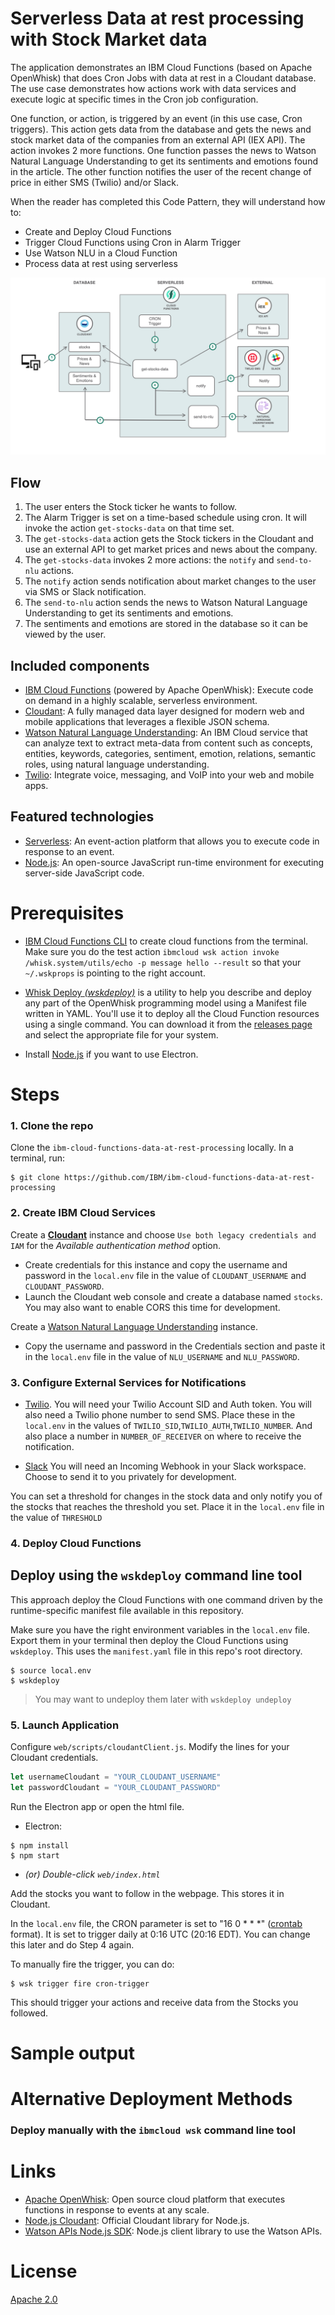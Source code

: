 # Serverless Data at rest processing with Stock Market data

The application demonstrates an IBM Cloud Functions (based on Apache OpenWhisk) that does Cron Jobs with data at rest in a Cloudant database. The use case demonstrates how actions work with data services and execute logic at specific times in the Cron job configuration.

One function, or action, is triggered by an event (in this use case, Cron triggers). This action gets data from the database and gets the news and stock market data of the companies from an external API (IEX API). The action invokes 2 more functions. One function passes the news to Watson Natural Language Understanding to get its sentiments and emotions found in the article. The other function notifies the user of the recent change of price in either SMS (Twilio) and/or Slack.

When the reader has completed this Code Pattern, they will understand how to:

* Create and Deploy Cloud Functions
* Trigger Cloud Functions using Cron in Alarm Trigger
* Use Watson NLU in a Cloud Function
* Process data at rest using serverless

![](docs/architecture.png)

## Flow

1. The user enters the Stock ticker he wants to follow.
2. The Alarm Trigger is set on a time-based schedule using cron. It will invoke the action `get-stocks-data` on that time set.
3. The `get-stocks-data` action gets the Stock tickers in the Cloudant and use an external API to get market prices and news about the company.
4. The `get-stocks-data` invokes 2 more actions: the `notify` and `send-to-nlu` actions.
5. The `notify` action sends notification about market changes to the user via SMS or Slack notification.
6. The `send-to-nlu` action sends the news to Watson Natural Language Understanding to get its sentiments and emotions.
7. The sentiments and emotions are stored in the database so it can be viewed by the user.

## Included components

* [IBM Cloud Functions](https://console.ng.bluemix.net/openwhisk) (powered by Apache OpenWhisk): Execute code on demand in a highly scalable, serverless environment.
* [Cloudant](https://console.ng.bluemix.net/catalog/services/cloudant-nosql-db): A fully managed data layer designed for modern web and mobile applications that leverages a flexible JSON schema.
* [Watson Natural Language Understanding](https://www.ibm.com/watson/services/natural-language-understanding/): An IBM Cloud service that can analyze text to extract meta-data from content such as concepts, entities, keywords, categories, sentiment, emotion, relations, semantic roles, using natural language understanding.
* [Twilio](https://console.bluemix.net/catalog/services/twilio-programmable-sms): Integrate voice, messaging, and VoIP into your web and mobile apps.

## Featured technologies

* [Serverless](https://www.ibm.com/cloud-computing/bluemix/openwhisk): An event-action platform that allows you to execute code in response to an event.
* [Node.js](https://nodejs.org/): An open-source JavaScript run-time environment for executing server-side JavaScript code.

# Prerequisites

* [IBM Cloud Functions CLI](https://console.bluemix.net/openwhisk/learn/cli) to create cloud functions from the terminal. Make sure you do the test action `ibmcloud wsk action invoke /whisk.system/utils/echo -p message hello --result` so that your `~/.wskprops` is pointing to the right account.

* [Whisk Deploy _(wskdeploy)_](https://github.com/apache/incubator-openwhisk-wskdeploy) is a utility to help you describe and deploy any part of the OpenWhisk programming model using a Manifest file written in YAML. You'll use it to deploy all the Cloud Function resources using a single command. You can download it from the [releases page](https://github.com/apache/incubator-openwhisk-wskdeploy/releases) and select the appropriate file for your system.

* Install [Node.js](https://nodejs.org/) if you want to use Electron.

# Steps

### 1. Clone the repo

Clone the `ibm-cloud-functions-data-at-rest-processing` locally. In a terminal, run:

```
$ git clone https://github.com/IBM/ibm-cloud-functions-data-at-rest-processing
```

### 2. Create IBM Cloud Services

Create a [**Cloudant**](https://console.bluemix.net/catalog/services/cloudant) instance and choose `Use both legacy credentials and IAM` for the _Available authentication method_ option.
* Create credentials for this instance and copy the username and password in the `local.env` file in the value of `CLOUDANT_USERNAME` and `CLOUDANT_PASSWORD`.
* Launch the Cloudant web console and create a database named `stocks`. You may also want to enable CORS this time for development.

Create a [Watson Natural Language Understanding](https://console.bluemix.net/catalog/services/natural-language-understanding) instance.
* Copy the username and password in the Credentials section and paste it in the `local.env` file in the value of `NLU_USERNAME` and `NLU_PASSWORD`.

### 3. Configure External Services for Notifications

* [Twilio](https://www.twilio.com/sms).
You will need your Twilio Account SID and Auth token. You will also need a Twilio phone number to send SMS. Place these in the `local.env` in the values of `TWILIO_SID`,`TWILIO_AUTH`,`TWILIO_NUMBER`. And also place a number in `NUMBER_OF_RECEIVER` on where to receive the notification.

* [Slack](https://api.slack.com/incoming-webhooks)
You will need an Incoming Webhook in your Slack workspace. Choose to send it to you privately for development.

You can set a threshold for changes in the stock data and only notify you of the stocks that reaches the threshold you set. Place it in the `local.env` file in the value of `THRESHOLD`

### 4. Deploy Cloud Functions

## Deploy using the `wskdeploy` command line tool

This approach deploy the Cloud Functions with one command driven by the runtime-specific manifest file available in this repository.

Make sure you have the right environment variables in the `local.env` file. Export them in your terminal then deploy the Cloud Functions using `wskdeploy`. This uses the `manifest.yaml` file in this repo's root directory.

```
$ source local.env
$ wskdeploy
```

> You may want to undeploy them later with `wskdeploy undeploy`

### 5. Launch Application

Configure `web/scripts/cloudantClient.js`. Modify the lines for your Cloudant credentials.

```js
let usernameCloudant = "YOUR_CLOUDANT_USERNAME"
let passwordCloudant = "YOUR_CLOUDANT_PASSWORD"
```

Run the Electron app or open the html file.

* Electron:
```
$ npm install
$ npm start
```

* _(or) Double-click `web/index.html`_

Add the stocks you want to follow in the webpage. This stores it in Cloudant.

In the `local.env` file, the CRON parameter is set to "16 0 * * *" ([crontab](http://crontab.org) format). It is set to trigger daily at 0:16 UTC (20:16 EDT). You can change this later and do Step 4 again.

To manually fire the trigger, you can do:

```
$ wsk trigger fire cron-trigger
```

This should trigger your actions and receive data from the Stocks you followed.

# Sample output

# Alternative Deployment Methods

### Deploy manually with the `ibmcloud wsk` command line tool

<!-- This approach shows you how to deploy individual the packages, actions, triggers, and rules with CLI commands. It helps you understand and control the underlying deployment artifacts.

* Export credentials
```
$ source local.env
```

* Create Cloudant Binding

```
$ ibmcloud wsk package bind /whisk.system/cloudant serverless-pattern-cloudant-package \
-p username $CLOUDANT_USERNAME \
-p password $CLOUDANT_PASSWORD \
-p host ${CLOUDANT_USERNAME}.cloudant.com
```

* Create the Cloudant Trigger

The trigger will listen to changes in the `images` database.

```
$ ibmcloud wsk trigger create update-trigger --feed serverless-pattern-cloudant-package/changes \
--param dbname images
```

* Create the Action

The action executes your code. The code is already configured to use the Watson SDK.

```
$ ibmcloud wsk action create update-document-with-watson actions/updateDocumentWithWatson.js \
--kind nodejs:8 \
--param USERNAME $CLOUDANT_USERNAME \
--param PASSWORD $CLOUDANT_PASSWORD \
--param DBNAME $CLOUDANT_IMAGE_DATABASE \
--param DBNAME_PROCESSED $CLOUDANT_TAGS_DATABASE \
--param WATSON_VR_APIKEY $WATSON_VISUAL_APIKEY
```

* Create the Rule

The rule will connect invoke the action when the trigger receives an event.

```
$ ibmcloud wsk rule create update-trigger-rule update-trigger update-document-with-watson
```

* To delete them

```
$ ibmcloud wsk package delete serverless-pattern-cloudant-package
$ ibmcloud wsk trigger delete update-trigger
$ ibmcloud wsk action delete update-document-with-watson
$ ibmcloud wsk rule delete update-trigger-rule
``` -->

# Links

* [Apache OpenWhisk](http://openwhisk.incubator.apache.org/): Open source cloud platform that executes functions in response to events at any scale.
* [Node.js Cloudant](https://github.com/cloudant/nodejs-cloudant): Official Cloudant library for Node.js.
* [Watson APIs Node.js SDK](https://github.com/watson-developer-cloud/node-sdk): Node.js client library to use the Watson APIs.

# License
[Apache 2.0](LICENSE)